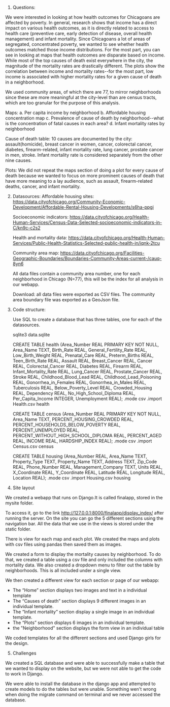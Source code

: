 
1. Questions:

  We were interested in looking at how health outcomes for Chicagoans are affected by poverty. In general, research shows that income has a direct impact on various health outcomes, as it is directly related to access to health care (preventive care, early detection of disease, overall health management) and infant mortality. Since Chicagoans a lot of areas of segregated, concentrated poverty, we wanted to see whether health outcomes matched those income distributions. For the most part, you can see in looking at maps that health outcomes are disparate based on income. While most of the top causes of death exist everywhere in the city, the magnitude of the mortality rates are drastically different. The plots show the correlation between income and mortality rates--for the most part, low income is associated with higher mortality rates for a given cause of death in a neighborhood.

  We used community areas, of which there are 77, to mirror neighborhoods since these are more meaningful at the city-level than are census tracts, which are too granular for the purpose of this analysis.

  Maps:
  a. Per capita income by neighborhood
  b. Affordable housing concentration map
  c. Prevalence of cause of death by neighborhood--what is the concentration of fatal causes in each area?
  d. Infant mortality rates by neighborhood


  Cause of death table:
  10 causes are documented by the city: assault(homicide), breast cancer in women, cancer, colorectal cancer, diabetes, firearm-related, infant mortality rate, lung cancer, prostate cancer in men, stroke. Infant mortality rate is considered separately from the other nine causes.

  Plots:
  We did not repeat the maps section of doing a plot for every cause of death because we wanted to focus on more prominent causes of death that have more meaning to a lay audience, such as assault, firearm-related deaths, cancer, and infant mortality.

2. Datasources:
    Affordable housing sites: https://data.cityofchicago.org/Community-Economic-Development/Affordable-Rental-Housing-Developments/s6ha-ppgi

    Socioeconomic indicators: https://data.cityofchicago.org/Health-Human-Services/Census-Data-Selected-socioeconomic-indicators-in-C/kn9c-c2s2

    Health and mortality data: https://data.cityofchicago.org/Health-Human-Services/Public-Health-Statistics-Selected-public-health-in/iqnk-2tcu

    Community area map: https://data.cityofchicago.org/Facilities-Geographic-Boundaries/Boundaries-Community-Areas-current-/cauq-8yn6

    All data files contain a community area number, one for each neighborhood in Chicago (N=77), this will be the index for all analysis in our webapp.

    Download: all data files were exported as CSV files. The community area boundary file was exported as a GeoJson file.

3. Code structure:

    Use SQL to create a database that has three tables, one for each of the datasources.

    sqlite3 data.sqlite

    CREATE TABLE health (Area_Number REAL PRIMARY KEY NOT NULL, Area_Name TEXT, Birth_Rate REAL, General_Fertility_Rate REAL, Low_Birth_Weight REAL, Prenatal_Care REAL, Preterm_Births REAL, Teen_Birth_Rate REAL, Assault REAL, Breast_Cancer REAL, Cancer REAL, Colorectal_Cancer REAL, Diabetes REAL, Firearm REAL, Infant_Mortality_Rate REAL, Lung_Cancer REAL, Prostate_Cancer REAL, Stroke REAL, Childhood_Blood_Lead REAL, Childhood_Lead_Poisoning REAL, Gonorrhea_in_Females REAL, Gonorrhea_in_Males REAL, Tuberculosis REAL, Below_Poverty_Level REAL, Crowded_Housing REAL, Dependency REAL, No_High_School_Diploma REAL, Per_Capita_Income INTEGER, Unemployment REAL);
    .mode csv
    .import Health.csv health

    CREATE TABLE census (Area_Number REAL PRIMARY KEY NOT NULL, Area_Name TEXT, PERCENT_HOUSING_CROWDED REAL, PERCENT_HOUSEHOLDS_BELOW_POVERTY REAL, PERCENT_UNEMPLOYED REAL, PERCENT_WITHOUT_HIGH_SCHOOL_DIPLOMA REAL, PERCENT_AGED REAL, INCOME REAL, HARDSHIP_INDEX REAL);
    .mode csv
    .import Census.csv census

    CREATE TABLE housing (Area_Number REAL, Area_Name TEXT, Property_Type TEXT, Property_Name TEXT, Address TEXT,	Zip_Code REAL, Phone_Number REAL, Management_Company TEXT, Units REAL, X_Coordinate REAL, Y_Coordinate REAL, Latitude REAL, Longitude	REAL, Location REAL);
    .mode csv
    .import Housing.csv housing


4. Site layout

  We created a webapp that runs on Django.It is called finalapp, stored in the mysite folder.

  To access it, go to the link http://127.0.0.1:8000/finalapp/display_index/ after running the server.
  On the site you can go the 5 different sections using the navigation bar.
  All the data that we use in the views is stored under the static folder.

There is view for each map and each plot. We created the maps and plots with csv files using pandas then saved them as images.

We created a form to display the mortality causes by neighborhood. To do that, we created a table using a csv file and only included the columns with mortality data. We also created a dropdown menu to filter out the table by neighborhoods. This is all included under a single view.

We then created a different view for each section or page of our webapp:
-	The “Home” section displays two images and text in a individual template
-	The “Causes of death” section displays 9 different images in an individual template.
-	The “Infant mortality” section display a single image in an individual template.
-	The “Plots” section displays 6 images in an individual template.
-	the "Neighborhood" section displays the form view in an individual table

We coded templates for all the different sections and used Django girls for the design.



5. Challenges

We created a SQL database and were able to successfully make a table that we wanted to display on the website, but we were not able to get the code to work in Django.

We were able to install the database in the django app and attempted to create models to do the tables but were unable. Something wen't wrong when doing the migrate command on terminal and we never accessed the database. 

